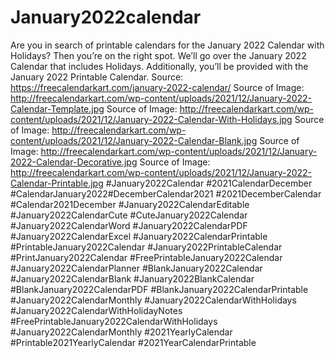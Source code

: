 # January2022calendar
Are you in search of printable calendars for the January 2022 Calendar with Holidays? Then you’re on the right spot. We’ll go over the January 2022 Calendar that includes Holidays. Additionally, you’ll be provided with the January 2022 Printable Calendar.   Source: https://freecalendarkart.com/january-2022-calendar/ Source of Image: http://freecalendarkart.com/wp-content/uploads/2021/12/January-2022-Calendar-Template.jpg Source of Image: http://freecalendarkart.com/wp-content/uploads/2021/12/January-2022-Calendar-With-Holidays.jpg Source of Image: http://freecalendarkart.com/wp-content/uploads/2021/12/January-2022-Calendar-Blank.jpg Source of Image: http://freecalendarkart.com/wp-content/uploads/2021/12/January-2022-Calendar-Decorative.jpg Source of Image: http://freecalendarkart.com/wp-content/uploads/2021/12/January-2022-Calendar-Printable.jpg   #January2022Calendar #2021CalendarDecember #CalendarJanuary2022#DecemberCalendar2021 #2021DecemberCalendar #Calendar2021December #January2022CalendarEditable #January2022CalendarCute #CuteJanuary2022Calendar #January2022CalendarWord #January2022CalendarPDF #January2022CalendarExcel #January2022CalendarPrintable #PrintableJanuary2022Calendar #January2022PrintableCalendar #PrintJanuary2022Calendar #FreePrintableJanuary2022Calendar #January2022CalendarPlanner #BlankJanuary2022Calendar #January2022CalendarBlank #January2022BlankCalendar #BlankJanuary2022CalendarPDF #BlankJanuary2022CalendarPrintable #January2022CalendarMonthly #January2022CalendarWithHolidays #January2022CalendarWithHolidayNotes #FreePrintableJanuary2022CalendarWithHolidays #January2022CalendarMonthly  #2021YearlyCalendar #Printable2021YearlyCalendar #2021YearCalendarPrintable
